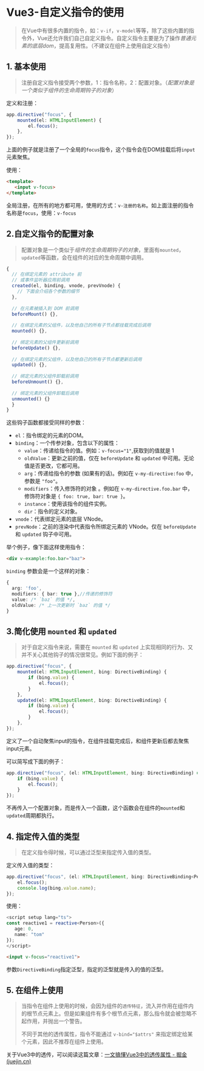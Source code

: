 # Vue3-自定义指令的使用

> 在Vue中有很多内置的指令，如：`v-if`，`v-model`等等，除了这些内置的指令外，Vue还允许我们自己自定义指令。自定义指令主要是为了操作*普通元素的底层dom*，提高复用性。（不建议在组件上使用自定义指令）

## 1. 基本使用

> 注册自定义指令接受两个参数，1：指令名称，2：配置对象。（*配置对象是一个类似于组件的生命周期钩子的对象*）

定义和注册：

```ts
app.directive("focus", {
    mounted(el: HTMLInputElement) {
        el.focus();
    },
});
```

​	上面的例子就是注册了一个全局的`focus`指令，这个指令会在DOM挂载后将`input`元素聚焦。

使用：

```html
<template>
   <input v-focus>
</template>
```

​	全局注册，在所有的地方都可用，使用的方式：`v-注册的名称`。如上面注册的指令名称是`focus`，使用：`v-focus`

## 2.自定义指令的配置对象

> 配置对象是一个类似于*组件的生命周期钩子的对象*，里面有`mounted`，`updated`等函数，会在组件的对应的生命周期中调用。

```ts
{
  // 在绑定元素的 attribute 前
  // 或事件监听器应用前调用
  created(el, binding, vnode, prevVnode) {
    // 下面会介绍各个参数的细节
  },
    
  // 在元素被插入到 DOM 前调用
  beforeMount() {},
    
  // 在绑定元素的父组件，以及他自己的所有子节点都挂载完成后调用
  mounted() {},
    
  // 绑定元素的父组件更新前调用
  beforeUpdate() {},
    
  // 在绑定元素的父组件，以及他自己的所有子节点都更新后调用
  updated() {},
    
  // 绑定元素的父组件卸载前调用
  beforeUnmount() {},
    
  // 绑定元素的父组件卸载后调用
  unmounted() {}
  }
}
```

 这些钩子函数都接受同样的参数：

- `el`：指令绑定的元素的DOM。
- `binding`：一个传参对象，包含以下的属性：
  - `value`：传递给指令的值。例如：`v-focus="1"`,获取到的值就是 1 
  - `oldValue`：更新之前的值，仅在 `beforeUpdate` 和 `updated` 中可用。无论值是否更改，它都可用。
  - `arg`：传递给指令的参数 (如果有的话)。例如在 `v-my-directive:foo` 中，参数是 `"foo"`。
  - `modifiers`：传入修饰符的对象 。例如在 `v-my-directive.foo.bar` 中，修饰符对象是 `{ foo: true, bar: true }`。
  - `instance`：使用该指令的组件实例。
  - `dir`：指令的定义对象。
- `vnode`：代表绑定元素的底层 VNode。
- `prevNode`：之前的渲染中代表指令所绑定元素的 VNode。仅在 `beforeUpdate` 和 `updated` 钩子中可用。



举个例子，像下面这样使用指令：

```html
<div v-example:foo.bar="baz">
```

`binding` 参数会是一个这样的对象：

```ts
{
  arg: 'foo',
  modifiers: { bar: true },//传递的修饰符
  value: /* `baz` 的值 */,
  oldValue: /* 上一次更新时 `baz` 的值 */
}
```

## 3.简化使用 `mounted` 和 `updated` 

> 对于自定义指令来说，需要在 `mounted` 和 `updated` 上实现相同的行为、又并不关心其他钩子的情况很常见。例如下面的例子：

```ts
app.directive("focus", {
    mounted(el: HTMLInputElement, bing: DirectiveBinding) {
        if (bing.value) {
            el.focus();
        }
    },
    updated(el: HTMLInputElement, bing: DirectiveBinding) {
        if (bing.value) {
            el.focus();
        }
    },
});
```

​	定义了一个自动聚焦input的指令，在组件挂载完成后，和组件更新后都去聚焦input元素。



可以简写成下面的例子：

```ts
app.directive("focus", (el: HTMLInputElement, bing: DirectiveBinding) => {
    if (bing.value) {
        el.focus();
    }
});
```

​	不再传入一个配置对象，而是传入一个函数，这个函数会在组件的`mounted`和`updated`周期都执行。

## 4. 指定传入值的类型

> 在定义指令得时候，可以通过泛型来指定传入值的类型。

定义传入值的类型：

```ts
app.directive("focus", (el: HTMLInputElement, bing: DirectiveBinding<Person>) => {
    el.focus();
    console.log(bing.value.name);
});
```

使用：

```ts
<script setup lang="ts">
const reactive1 = reactive<Person>({
   age: 0,
   name: "tom"
});
</script>
```

```html
<input v-focus="reactive1">
```

​	参数`DirectiveBinding`指定泛型，指定的泛型就是传入的值的泛型。

## 5. 在组件上使用

> 当指令在组件上使用的时候，会因为组件的`透传特征`，流入并作用在组件内的根节点元素上。但是如果组件有多个根节点元素，那么指令就会被忽略不起作用，并抛出一个警告。
>
> 不同于其他的透传属性，指令不能通过 `v-bind="$attrs"` 来指定绑定给某个元素，因此不推荐在组件上使用。

关于Vue3中的透传，可以阅读这篇文章：[一文搞懂Vue3中的透传属性 - 掘金 (juejin.cn)](https://juejin.cn/post/7086724982486597668)